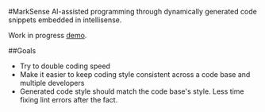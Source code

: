 #MarkSense
AI-assisted programming through dynamically generated code snippets embedded in intellisense.

Work in progress <a href="https://alexwalchli.github.io/marksense/demo">demo</a>. 

##Goals
- Try to double coding speed
- Make it easier to keep coding style consistent across a code base and multiple developers
- Generated code style should match the code base's style. Less time fixing lint errors after the fact.